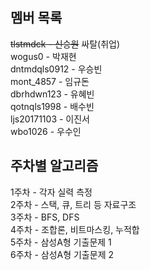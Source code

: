 ## 멤버 목록
~~tlstmdck - 신승원~~ 싸탈(취업)
<br/>
wogus0 - 박재현
<br/>
dntmdqls0912 - 우승빈
<br/>
mont_4857 - 임규돈
<br/>
dbrhdwn123 - 유혜빈
<br/>
qotnqls1998 - 배수빈
<br/>
ljs20171103 - 이진서
<br/>
wbo1026 - 우수인
<br/>
## 주차별 알고리즘
1주차 - 각자 실력 측정
<br/>
2주차 - 스택, 큐, 트리 등 자료구조
<br/>
3주차 - BFS, DFS
<br/>
4주차 - 조합론, 비트마스킹, 누적합
<br/>
5주차 - 삼성A형 기출문제 1
<br/>
6주차 - 삼성A형 기출문제 2

